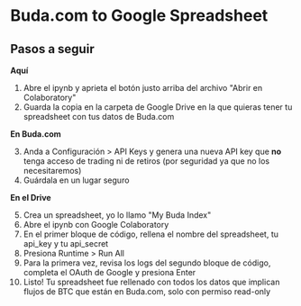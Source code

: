 # Buda.com to Google Spreadsheet

## Pasos a seguir

**Aquí**

1. Abre el ipynb y aprieta el botón justo arriba del archivo "Abrir en Colaboratory"
2. Guarda la copia en la carpeta de Google Drive en la que quieras tener tu spreadsheet con tus datos de Buda.com

**En Buda.com**

3. Anda a Configuración > API Keys y genera una nueva API key que **no** tenga acceso de trading ni de retiros (por seguridad ya que no los necesitaremos)
4. Guárdala en un lugar seguro

**En el Drive**

5. Crea un spreadsheet, yo lo llamo "My Buda Index"
6. Abre el ipynb con Google Colaboratory
7. En el primer bloque de código, rellena el nombre del spreadsheet, tu api_key y tu api_secret
8. Presiona Runtime > Run All
9. Para la primera vez, revisa los logs del segundo bloque de código, completa el OAuth de Google y presiona Enter
10. Listo! Tu spreadsheet fue rellenado con todos los datos que implican flujos de BTC que están en Buda.com, solo con permiso read-only
